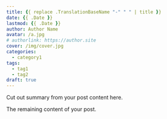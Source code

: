 ```yaml
---
title: {{ replace .TranslationBaseName "-" " " | title }}
date: {{ .Date }}
lastmod: {{ .Date }}
author: Author Name
avatar: /a.jpg
# authorlink: https://author.site
cover: /img/cover.jpg
categories:
  - category1
tags:
  - tag1
  - tag2
draft: true
---
```


Cut out summary from your post content here.

<!--more-->

The remaining content of your post.

